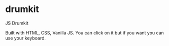 # drumkit
JS Drumkit


Built with HTML, CSS, Vanilla JS.
You can click on it but if you want you can use your keyboard.
